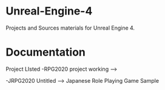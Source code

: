 # Unreal-Engine-4
Projects and Sources materials for Unreal Engine 4.

# Documentation

Project LIsted
-RPG2020 project working --> 

-JRPG2020 Untitled --> Japanese Role Playing Game Sample
